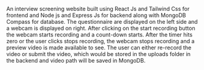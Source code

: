 An interview screening website built using React Js and Tailwind Css for frontend and Node js and Express Js for backend along with MongoDB Compass for database.
The questionnaire are displayed on the left side and a webcam is displayed on right. After clicking on the start recording button the webcam starts recording and a count-down starts.
After the timer hits zero or the user clicks stops recording, the webcam stops recording and a preview video is made available to see.
The user can either re-record the video or submit the video, which would be stored in the uploads folder in the backend and video path will be saved in MongoDB.

